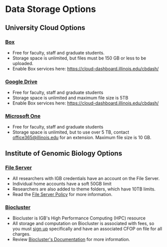 # Data Storage Options

## University Cloud Options
### [Box](https://box.illinois.edu/)
- Free for faculty, staff and graduate students.
- Storage space is unlimited, but files must be 150 GB or less to be uploaded.
- Enable Box services here: https://cloud-dashboard.illinois.edu/cbdash/

### [Google Drive](https://help.uillinois.edu/TDClient/42/UIUC/Requests/ServiceDet?ID=135)
- Free for faculty, staff and graduate students
- Storage space is unlimited and maximum file size is 5TB
- Enable Box services here: https://cloud-dashboard.illinois.edu/cbdash/

### [Microsoft One](https://help.uillinois.edu/TDClient/42/UIUC/Requests/ServiceDet?ID=136)
- Free for faculty, staff and graduate students
- Storage space is unlimited, but to use over 5 TB, contact office365@illinois.edu for an extension. Maximum file size is 10 GB.

## Institute of Genomic Biology Options
### [File Server](https://help.igb.illinois.edu/File_Server_Access)
- All researchers with IGB credentials have an account on the File Server. 
- Individual home accounts have a soft 50GB limit
- Researchers are also added to theme folders, which have 10TB limits.
- Read the [File Server Policy](https://help.igb.illinois.edu/File_Server_Policy) for more information.

### [Biocluster](http://biocluster2.igb.illinois.edu/)
- Biocluster is IGB's High Performance Computing (HPC) resource
- All storage and computation on Biocluster is associated with fees, so you must [sign up](http://biocluster2.igb.illinois.edu/) specifically and have an associated CFOP on file for all charges.
- Review [Biocluster's Documentation](https://help.igb.illinois.edu/Biocluster) for more information.
